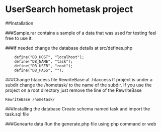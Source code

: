 # UserSearch hometask project

##Installation

###Sample.rar contains a sample of a data that was used for testing feel free to use it.

###If needed change the database details at src/defines.php
```
    define("DB_HOST", "localhost");
    define("DB_NAME", "task");
    define("DB_USER", "root");
    define("DB_PASS", "");
```

###Change htaccess file RewriteBase at .htaccess
If project is under a subdir change the /hometask/ to the name of the subdir.
If you use the project on a root directory just remove the line of the RewriteBase
```
RewriteBase /hometask/
```

###Installing the database
Create schema named task and import the task.sql file

###Genearte data
Run the generate.php file using php command or web
